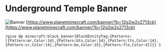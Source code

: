 # Underground Temple Banner

![Banner](https://i.ibb.co/ng02HNm/banner.png)
[https://www.planetminecraft.com/banner/?b=12g2w2x2713cb](https://www.planetminecraft.com/banner/?b=12g2w2x2713cb)

```
/give @p minecraft:black_banner{BlockEntityTag:{Patterns:[{Pattern:mr,Color:14},{Pattern:bts,Color:14},{Pattern:tts,Color:14},{Pattern:cr,Color:14},{Pattern:bo,Color:15},{Pattern:flo,Color:4}]}} 1
```
